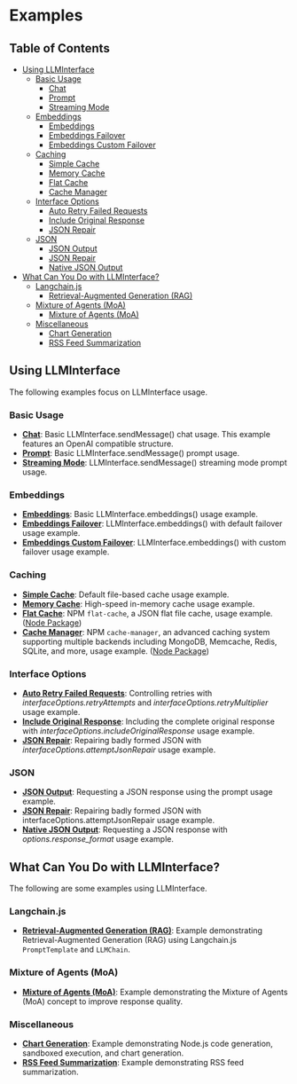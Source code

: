 # Examples

## Table of Contents

  - [Using LLMInterface](#using-llminterface)
    - [Basic Usage](#basic-usage)
      - [Chat](#chat)
      - [Prompt](#prompt)
      - [Streaming Mode](#streaming-mode)
    - [Embeddings](#embeddings)
      - [Embeddings](#embeddings-1)
      - [Embeddings Failover](#embeddings-failover)
      - [Embeddings Custom Failover](#embeddings-custom-failover)
    - [Caching](#caching)
      - [Simple Cache](#simple-cache)
      - [Memory Cache](#memory-cache)
      - [Flat Cache](#flat-cache)
      - [Cache Manager](#cache-manager)
    - [Interface Options](#interface-options)
      - [Auto Retry Failed Requests](#auto-retry-failed-requests)
      - [Include Original Response](#include-original-response)
      - [JSON Repair](#json-repair)
    - [JSON](#json)
      - [JSON Output](#json-output)
      - [JSON Repair](#json-repair-1)
      - [Native JSON Output](#native-json-output)
  - [What Can You Do with LLMInterface?](#what-can-you-do-with-llminterface)
    - [Langchain.js](#langchainjs)
      - [Retrieval-Augmented Generation (RAG)](#retrieval-augmented-generation-rag)
    - [Mixture of Agents (MoA)](#mixture-of-agents-moa)
      - [Mixture of Agents (MoA)](#mixture-of-agents-moa-1)
    - [Miscellaneous](#miscellaneous)
      - [Chart Generation](#chart-generation)
      - [RSS Feed Summarization](#rss-feed-summarization)

## Using LLMInterface

The following examples focus on LLMInterface usage.

### Basic Usage

- **[Chat](/examples/basic-usage/chat.js)**: Basic LLMInterface.sendMessage() chat usage. This example features an OpenAI compatible structure.
- **[Prompt](/examples/basic-usage/prompt.js)**: Basic LLMInterface.sendMessage() prompt usage.
- **[Streaming Mode](/examples/basic-usage/steaming-mode.js)**: LLMInterface.sendMessage() streaming mode prompt usage.

### Embeddings

- **[Embeddings](/examples/embeddings/embeddings.js)**: Basic LLMInterface.embeddings() usage example.
- **[Embeddings Failover](/examples/embeddings/embeddings-failover.js)**: LLMInterface.embeddings() with default failover usage example.
- **[Embeddings Custom Failover](/examples/embeddings/embeddings-custom-failover.js)**: LLMInterface.embeddings() with custom failover usage example.

### Caching

- **[Simple Cache](/examples/caching/simple-cache.js)**: Default file-based cache usage example.
- **[Memory Cache](/examples/caching/memory-cache.js)**: High-speed in-memory cache usage example.
- **[Flat Cache](/examples/caching/flat-cache.js)**: NPM `flat-cache`, a JSON flat file cache, usage example. ([Node Package](https**://www.npmjs.com/package/flat-cache))
- **[Cache Manager](/examples/caching/cache-manager.js)**: NPM `cache-manager`, an advanced caching system supporting multiple backends including MongoDB, Memcache, Redis, SQLite, and more, usage example. ([Node Package](https**://www.npmjs.com/package/cache-manager))

### Interface Options

- **[Auto Retry Failed Requests](/examples/interface-options/auto-retry-failed-requests.js)**: Controlling retries with _interfaceOptions.retryAttempts_ and _interfaceOptions.retryMultiplier_ usage example.
- **[Include Original Response](/examples/interface-options/include-original-response.js)**: Including the complete original response with _interfaceOptions.includeOriginalResponse_ usage example.
- **[JSON Repair](/examples/interface-options/json-repair.js)**: Repairing badly formed JSON with _interfaceOptions.attemptJsonRepair_ usage example.

### JSON

- **[JSON Output](/examples/json/json-output.js)**: Requesting a JSON response using the prompt usage example.
- **[JSON Repair](/examples/json/json-repair.js)**: Repairing badly formed JSON with interfaceOptions.attemptJsonRepair usage example.
- **[Native JSON Output](/examples/json/native-json-output.js)**: Requesting a JSON response with _options.response_format_ usage example.

## What Can You Do with LLMInterface?

The following are some examples using LLMInterface.

### Langchain.js

- **[Retrieval-Augmented Generation (RAG)](/examples/langchain/rag.js)**: Example demonstrating Retrieval-Augmented Generation (RAG) using Langchain.js `PromptTemplate` and `LLMChain`.

### Mixture of Agents (MoA)

- **[Mixture of Agents (MoA)](/examples/moa/moa.js)**: Example demonstrating the Mixture of Agents (MoA) concept to improve response quality.

### Miscellaneous

- **[Chart Generation](/examples/misc/chart-generation.js)**: Example demonstrating Node.js code generation, sandboxed execution, and chart generation.
- **[RSS Feed Summarization](/examples/misc/rss-feed-summarization.js)**: Example demonstrating RSS feed summarization.
